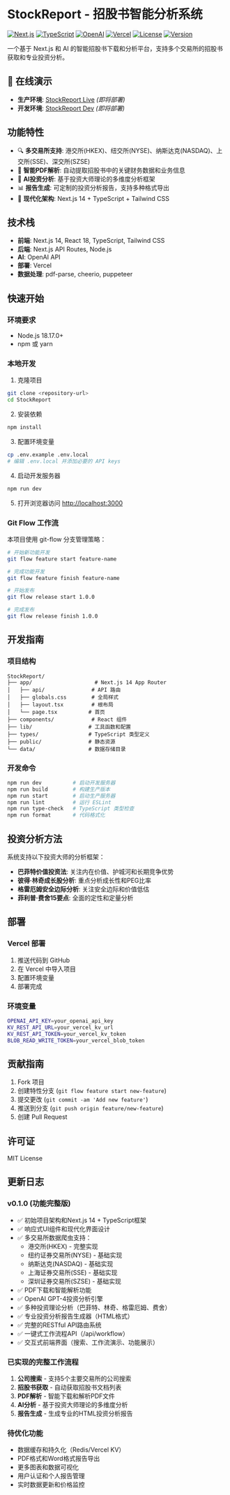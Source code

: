 # StockReport - 招股书智能分析系统

[![Next.js](https://img.shields.io/badge/Next.js-14.0.4-black?style=flat-square&logo=next.js)](https://nextjs.org/)
[![TypeScript](https://img.shields.io/badge/TypeScript-5.3.3-blue?style=flat-square&logo=typescript)](https://www.typescriptlang.org/)
[![OpenAI](https://img.shields.io/badge/OpenAI-GPT--4-00a67e?style=flat-square&logo=openai)](https://openai.com/)
[![Vercel](https://img.shields.io/badge/Deploy-Vercel-black?style=flat-square&logo=vercel)](https://vercel.com/)
[![License](https://img.shields.io/badge/License-MIT-green?style=flat-square)](LICENSE)
[![Version](https://img.shields.io/badge/Version-v0.1.0-brightgreen?style=flat-square)](https://github.com/kanekanefy/StockReport/releases/tag/v0.1.0)

一个基于 Next.js 和 AI 的智能招股书下载和分析平台，支持多个交易所的招股书获取和专业投资分析。

## 🚀 在线演示

- **生产环境**: [StockReport Live](https://stock-report-kanekanefy.vercel.app) *(即将部署)*
- **开发环境**: [StockReport Dev](https://stock-report-dev-kanekanefy.vercel.app) *(即将部署)*

## 功能特性

- 🔍 **多交易所支持**: 港交所(HKEX)、纽交所(NYSE)、纳斯达克(NASDAQ)、上交所(SSE)、深交所(SZSE)
- 📄 **智能PDF解析**: 自动提取招股书中的关键财务数据和业务信息
- 🤖 **AI投资分析**: 基于投资大师理论的多维度分析框架
- 📊 **报告生成**: 可定制的投资分析报告，支持多种格式导出
- 🚀 **现代化架构**: Next.js 14 + TypeScript + Tailwind CSS

## 技术栈

- **前端**: Next.js 14, React 18, TypeScript, Tailwind CSS
- **后端**: Next.js API Routes, Node.js
- **AI**: OpenAI API
- **部署**: Vercel
- **数据处理**: pdf-parse, cheerio, puppeteer

## 快速开始

### 环境要求

- Node.js 18.17.0+
- npm 或 yarn

### 本地开发

1. 克隆项目
```bash
git clone <repository-url>
cd StockReport
```

2. 安装依赖
```bash
npm install
```

3. 配置环境变量
```bash
cp .env.example .env.local
# 编辑 .env.local 并添加必要的 API keys
```

4. 启动开发服务器
```bash
npm run dev
```

5. 打开浏览器访问 [http://localhost:3000](http://localhost:3000)

### Git Flow 工作流

本项目使用 git-flow 分支管理策略：

```bash
# 开始新功能开发
git flow feature start feature-name

# 完成功能开发
git flow feature finish feature-name

# 开始发布
git flow release start 1.0.0

# 完成发布
git flow release finish 1.0.0
```

## 开发指南

### 项目结构

```
StockReport/
├── app/                    # Next.js 14 App Router
│   ├── api/               # API 路由
│   ├── globals.css        # 全局样式
│   ├── layout.tsx         # 根布局
│   └── page.tsx          # 首页
├── components/            # React 组件
├── lib/                  # 工具函数和配置
├── types/                # TypeScript 类型定义
├── public/               # 静态资源
└── data/                 # 数据存储目录
```

### 开发命令

```bash
npm run dev          # 启动开发服务器
npm run build        # 构建生产版本
npm run start        # 启动生产服务器
npm run lint         # 运行 ESLint
npm run type-check   # TypeScript 类型检查
npm run format       # 代码格式化
```

## 投资分析方法

系统支持以下投资大师的分析框架：

- **巴菲特价值投资法**: 关注内在价值、护城河和长期竞争优势
- **彼得·林奇成长股分析**: 重点分析成长性和PEG比率
- **格雷厄姆安全边际分析**: 关注安全边际和价值低估
- **菲利普·费舍15要点**: 全面的定性和定量分析

## 部署

### Vercel 部署

1. 推送代码到 GitHub
2. 在 Vercel 中导入项目
3. 配置环境变量
4. 部署完成

### 环境变量

```bash
OPENAI_API_KEY=your_openai_api_key
KV_REST_API_URL=your_vercel_kv_url
KV_REST_API_TOKEN=your_vercel_kv_token
BLOB_READ_WRITE_TOKEN=your_vercel_blob_token
```

## 贡献指南

1. Fork 项目
2. 创建特性分支 (`git flow feature start new-feature`)
3. 提交更改 (`git commit -am 'Add new feature'`)
4. 推送到分支 (`git push origin feature/new-feature`)
5. 创建 Pull Request

## 许可证

MIT License

## 更新日志

### v0.1.0 (功能完整版)
- ✅ 初始项目架构和Next.js 14 + TypeScript框架
- ✅ 响应式UI组件和现代化界面设计
- ✅ 多交易所数据爬虫支持：
  - 港交所(HKEX) - 完整实现
  - 纽约证券交易所(NYSE) - 基础实现
  - 纳斯达克(NASDAQ) - 基础实现
  - 上海证券交易所(SSE) - 基础实现
  - 深圳证券交易所(SZSE) - 基础实现
- ✅ PDF下载和智能解析功能
- ✅ OpenAI GPT-4投资分析引擎
- ✅ 多种投资理论分析（巴菲特、林奇、格雷厄姆、费舍）
- ✅ 专业投资分析报告生成器（HTML格式）
- ✅ 完整的RESTful API路由系统
- ✅ 一键式工作流程API（/api/workflow）
- ✅ 交互式前端界面（搜索、工作流演示、功能展示）

### 已实现的完整工作流程
1. **公司搜索** - 支持5个主要交易所的公司搜索
2. **招股书获取** - 自动获取招股书文档列表
3. **PDF解析** - 智能下载和解析PDF文件
4. **AI分析** - 基于投资大师理论的多维度分析
5. **报告生成** - 生成专业的HTML投资分析报告

### 待优化功能
- 数据缓存和持久化（Redis/Vercel KV）
- PDF格式和Word格式报告导出
- 更多图表和数据可视化
- 用户认证和个人报告管理
- 实时数据更新和价格监控